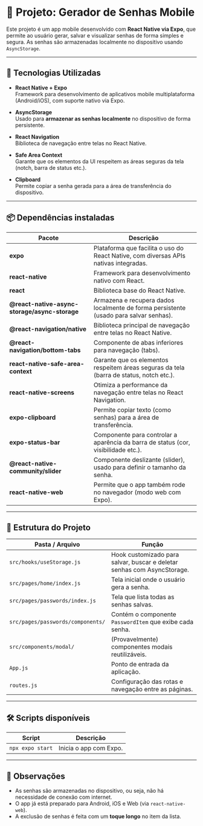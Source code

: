 # 📱 Projeto: Gerador de Senhas Mobile

Este projeto é um app mobile desenvolvido com **React Native via Expo**, que permite ao usuário gerar, salvar e visualizar senhas de forma simples e segura. As senhas são armazenadas localmente no dispositivo usando `AsyncStorage`.

---

## 🚀 Tecnologias Utilizadas

- **React Native + Expo**  
  Framework para desenvolvimento de aplicativos mobile multiplataforma (Android/iOS), com suporte nativo via Expo.

- **AsyncStorage**  
  Usado para **armazenar as senhas localmente** no dispositivo de forma persistente.

- **React Navigation**  
  Biblioteca de navegação entre telas no React Native.

- **Safe Area Context**  
  Garante que os elementos da UI respeitem as áreas seguras da tela (notch, barra de status etc.).

- **Clipboard**  
  Permite copiar a senha gerada para a área de transferência do dispositivo.

---

## 📦 Dependências instaladas

| Pacote                                      | Descrição                                                                                  |
|---------------------------------------------|---------------------------------------------------------------------------------------------|
| **expo**                                     | Plataforma que facilita o uso do React Native, com diversas APIs nativas integradas.       |
| **react-native**                             | Framework para desenvolvimento nativo com React.                                           |
| **react**                                    | Biblioteca base do React Native.                                                           |
| **@react-native-async-storage/async-storage** | Armazena e recupera dados localmente de forma persistente (usado para salvar senhas).      |
| **@react-navigation/native**                 | Biblioteca principal de navegação entre telas no React Native.                             |
| **@react-navigation/bottom-tabs**            | Componente de abas inferiores para navegação (tabs).                                       |
| **react-native-safe-area-context**           | Garante que os elementos respeitem áreas seguras da tela (barra de status, notch etc.).    |
| **react-native-screens**                     | Otimiza a performance da navegação entre telas no React Navigation.                        |
| **expo-clipboard**                           | Permite copiar texto (como senhas) para a área de transferência.                           |
| **expo-status-bar**                          | Componente para controlar a aparência da barra de status (cor, visibilidade etc.).         |
| **@react-native-community/slider**           | Componente deslizante (slider), usado para definir o tamanho da senha.                     |
| **react-native-web**                         | Permite que o app também rode no navegador (modo web com Expo).                            |

---

## 📁 Estrutura do Projeto

| Pasta / Arquivo                        | Função                                                                 |
|----------------------------------------|------------------------------------------------------------------------|
| `src/hooks/useStorage.js`              | Hook customizado para salvar, buscar e deletar senhas com AsyncStorage.|
| `src/pages/home/index.js`              | Tela inicial onde o usuário gera a senha.                              |
| `src/pages/passwords/index.js`         | Tela que lista todas as senhas salvas.                                 |
| `src/pages/passwords/components/`      | Contém o componente `PasswordItem` que exibe cada senha.               |
| `src/components/modal/`                | (Provavelmente) componentes modais reutilizáveis.                      |
| `App.js`                               | Ponto de entrada da aplicação.                                         |
| `routes.js`                            | Configuração das rotas e navegação entre as páginas.                   |

---

## 🛠️ Scripts disponíveis

| Script                 | Descrição                              |
|------------------------|----------------------------------------|
| `npx expo start`       | Inicia o app com Expo.                 |

---

## 📌 Observações

- As senhas são armazenadas no dispositivo, ou seja, não há necessidade de conexão com internet.
- O app já está preparado para Android, iOS e Web (via `react-native-web`).
- A exclusão de senhas é feita com um **toque longo** no item da lista.
